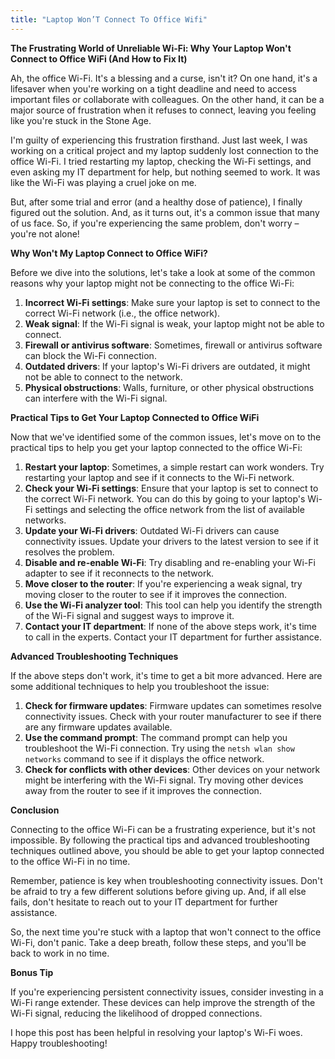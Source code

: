 ```yaml
---
title: "Laptop Won’T Connect To Office Wifi"
---
```


**The Frustrating World of Unreliable Wi-Fi: Why Your Laptop Won't Connect to Office WiFi (And How to Fix It)**

 Ah, the office Wi-Fi. It's a blessing and a curse, isn't it? On one hand, it's a lifesaver when you're working on a tight deadline and need to access important files or collaborate with colleagues. On the other hand, it can be a major source of frustration when it refuses to connect, leaving you feeling like you're stuck in the Stone Age.

I'm guilty of experiencing this frustration firsthand. Just last week, I was working on a critical project and my laptop suddenly lost connection to the office Wi-Fi. I tried restarting my laptop, checking the Wi-Fi settings, and even asking my IT department for help, but nothing seemed to work. It was like the Wi-Fi was playing a cruel joke on me.

But, after some trial and error (and a healthy dose of patience), I finally figured out the solution. And, as it turns out, it's a common issue that many of us face. So, if you're experiencing the same problem, don't worry – you're not alone!

**Why Won't My Laptop Connect to Office WiFi?**

Before we dive into the solutions, let's take a look at some of the common reasons why your laptop might not be connecting to the office Wi-Fi:

1. **Incorrect Wi-Fi settings**: Make sure your laptop is set to connect to the correct Wi-Fi network (i.e., the office network).
2. **Weak signal**: If the Wi-Fi signal is weak, your laptop might not be able to connect.
3. **Firewall or antivirus software**: Sometimes, firewall or antivirus software can block the Wi-Fi connection.
4. **Outdated drivers**: If your laptop's Wi-Fi drivers are outdated, it might not be able to connect to the network.
5. **Physical obstructions**: Walls, furniture, or other physical obstructions can interfere with the Wi-Fi signal.

**Practical Tips to Get Your Laptop Connected to Office WiFi**

Now that we've identified some of the common issues, let's move on to the practical tips to help you get your laptop connected to the office Wi-Fi:

1. **Restart your laptop**: Sometimes, a simple restart can work wonders. Try restarting your laptop and see if it connects to the Wi-Fi network.
2. **Check your Wi-Fi settings**: Ensure that your laptop is set to connect to the correct Wi-Fi network. You can do this by going to your laptop's Wi-Fi settings and selecting the office network from the list of available networks.
3. **Update your Wi-Fi drivers**: Outdated Wi-Fi drivers can cause connectivity issues. Update your drivers to the latest version to see if it resolves the problem.
4. **Disable and re-enable Wi-Fi**: Try disabling and re-enabling your Wi-Fi adapter to see if it reconnects to the network.
5. **Move closer to the router**: If you're experiencing a weak signal, try moving closer to the router to see if it improves the connection.
6. **Use the Wi-Fi analyzer tool**: This tool can help you identify the strength of the Wi-Fi signal and suggest ways to improve it.
7. **Contact your IT department**: If none of the above steps work, it's time to call in the experts. Contact your IT department for further assistance.

**Advanced Troubleshooting Techniques**

If the above steps don't work, it's time to get a bit more advanced. Here are some additional techniques to help you troubleshoot the issue:

1. **Check for firmware updates**: Firmware updates can sometimes resolve connectivity issues. Check with your router manufacturer to see if there are any firmware updates available.
2. **Use the command prompt**: The command prompt can help you troubleshoot the Wi-Fi connection. Try using the `netsh wlan show networks` command to see if it displays the office network.
3. **Check for conflicts with other devices**: Other devices on your network might be interfering with the Wi-Fi signal. Try moving other devices away from the router to see if it improves the connection.

**Conclusion**

Connecting to the office Wi-Fi can be a frustrating experience, but it's not impossible. By following the practical tips and advanced troubleshooting techniques outlined above, you should be able to get your laptop connected to the office Wi-Fi in no time.

Remember, patience is key when troubleshooting connectivity issues. Don't be afraid to try a few different solutions before giving up. And, if all else fails, don't hesitate to reach out to your IT department for further assistance.

So, the next time you're stuck with a laptop that won't connect to the office Wi-Fi, don't panic. Take a deep breath, follow these steps, and you'll be back to work in no time.

**Bonus Tip**

If you're experiencing persistent connectivity issues, consider investing in a Wi-Fi range extender. These devices can help improve the strength of the Wi-Fi signal, reducing the likelihood of dropped connections.

I hope this post has been helpful in resolving your laptop's Wi-Fi woes. Happy troubleshooting!